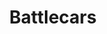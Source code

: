 ---
title: Battlecars
crosslinks:
- WeirdWheels
- Shitty_Car_Mods
- motorcycle
- 4x4
- Justrolledintotheshop
- VEDC
- WordAvalanches
- DiWHY
- Volvo
- Datsun
- fordranger
- lewronggeneration
- RoastMyCar
- rally
- AwesomeCarMods
- halo
- LandRover
- livven
- overlanding
- shittytechnicals
---